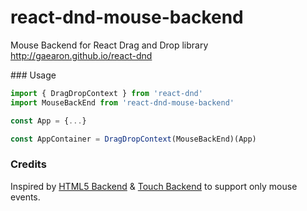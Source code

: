 # react-dnd-mouse-backend
Mouse Backend for React Drag and Drop library http://gaearon.github.io/react-dnd

### Usage

```js
import { DragDropContext } from 'react-dnd'
import MouseBackEnd from 'react-dnd-mouse-backend'

const App = {...}

const AppContainer = DragDropContext(MouseBackEnd)(App)
```

### Credits
Inspired by [HTML5 Backend](https://github.com/gaearon/react-dnd-html5-backend) & [Touch Backend](https://github.com/yahoo/react-dnd-touch-backend) to support only mouse events.
